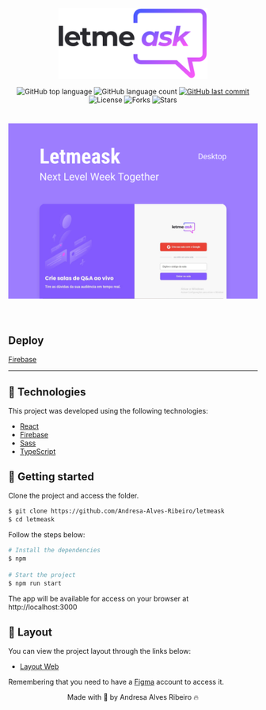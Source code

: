 <p align="center">
  <img alt="Letmeask" src="github/logo.svg" width="300px">
</p>

<p align="center">
  <img alt="GitHub top language" src="https://img.shields.io/github/languages/top/Andresa-Alves-Ribeiro/letmeask?message=MIT&color=5965E0&labelColor=121214">

  <img alt="GitHub language count" src="https://img.shields.io/github/languages/count/Andresa-Alves-Ribeiro/letmeask?message=MIT&color=5965E0&labelColor=121214">

  <a href="https://github.com/Andresa-Alves-Ribeiro/letmeask/commits/main">
    <img alt="GitHub last commit" src="https://img.shields.io/github/last-commit/Andresa-Alves-Ribeiro/letmeask?message=MIT&color=5965E0&labelColor=121214">
  </a>

  <img  src="https://img.shields.io/static/v1?label=license&message=MIT&color=5965E0&labelColor=121214" alt="License">

  <img src="https://img.shields.io/github/forks/LucasWG94/letmeask?label=forks&message=MIT&color=5965E0&labelColor=121214" alt="Forks">

  <img src="https://img.shields.io/github/stars/LucasWG94/letmeask?label=stars&message=MIT&color=5965E0&labelColor=121214" alt="Stars">
</p>

<h1 align="center">
    <img alt="Letmeask" title="Letmeask" src="github/layout.png" target="_blank"/>
</h1>

<br>

## Deploy

[Firebase](https://letmeask-4e263.web.app/)

---

## 🧪 Technologies

This project was developed using the following technologies:

-   [React](https://reactjs.org)
-   [Firebase](https://firebase.google.com/)
-   [Sass](https://sass-lang.com/)
-   [TypeScript](https://www.typescriptlang.org/)

## 🚀 Getting started

Clone the project and access the folder.

```bash
$ git clone https://github.com/Andresa-Alves-Ribeiro/letmeask
$ cd letmeask
```

Follow the steps below:

```bash
# Install the dependencies
$ npm

# Start the project
$ npm run start
```

The app will be available for access on your browser at http://localhost:3000

## 🔖 Layout

You can view the project layout through the links below:

-   [Layout Web](https://www.figma.com/file/u0BQK8rCf2KgzcukdRRCWh/Letmeask/duplicate)

Remembering that you need to have a [Figma](http://figma.com/) account to access it.
<br>

<p align="center">Made with 💜 by Andresa Alves Ribeiro 🔥</p>
